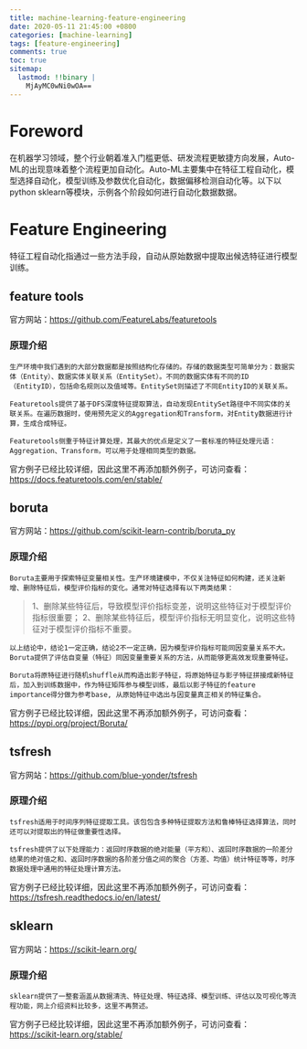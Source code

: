 ```yaml
---
title: machine-learning-feature-engineering
date: 2020-05-11 21:45:00 +0800
categories: [machine-learning]
tags: [feature-engineering]
comments: true
toc: true
sitemap:
  lastmod: !!binary |
    MjAyMC0wNi0wOA==
---
```



# Foreword

在机器学习领域，整个行业朝着准入门槛更低、研发流程更敏捷方向发展，Auto-ML的出现意味着整个流程更加自动化。Auto-ML主要集中在特征工程自动化，模型选择自动化，模型训练及参数优化自动化，数据偏移检测自动化等。以下以python sklearn等模块，示例各个阶段如何进行自动化数据数据。

# Feature Engineering

特征工程自动化指通过一些方法手段，自动从原始数据中提取出候选特征进行模型训练。

## feature tools

官方网站：https://github.com/FeatureLabs/featuretools

### 原理介绍

    生产环境中我们遇到的大部分数据都是按照结构化存储的。存储的数据类型可简单分为：数据实体（Entity）、数据实体关联关系（EntitySet）。不同的数据实体有不同的ID（EntityID），包括命名规则以及值域等。EntitySet则描述了不同EntityID的关联关系。
    
    Featuretools提供了基于DFS深度特征提取算法，自动发现EntitySet路径中不同实体的关联关系。在遍历数据时，使用预先定义的Aggregation和Transform，对Entity数据进行计算，生成合成特征。
    
    Featuretools侧重于特征计算处理，其最大的优点是定义了一套标准的特征处理元语：Aggregation、Transform，可以用于处理相同类型的数据。

官方例子已经比较详细，因此这里不再添加额外例子，可访问查看：https://docs.featuretools.com/en/stable/

## boruta

官方网站：https://github.com/scikit-learn-contrib/boruta_py

### 原理介绍

    Boruta主要用于探索特征变量相关性。生产环境建模中，不仅关注特征如何构建，还关注新增、删除特征后，模型评价指标的变化。通常对特征选择有以下两类结果：

> 1、删除某些特征后，导致模型评价指标变差，说明这些特征对于模型评价指标很重要；
> 2、删除某些特征后，模型评价指标无明显变化，说明这些特征对于模型评价指标不重要。

    以上结论中，结论1一定正确，结论2不一定正确，因为模型评价指标可能同因变量关系不大。Boruta提供了评估自变量（特征）同因变量重要关系的方法，从而能够更高效发现重要特征。
    
    Boruta将原特征进行随机shuffle从而构造出影子特征，将原始特征与影子特征拼接成新特征后，加入到训练数据中，作为特征矩阵参与模型训练，最后以影子特征的feature importance得分做为参考base, 从原始特征中选出与因变量真正相关的特征集合。

官方例子已经比较详细，因此这里不再添加额外例子，可访问查看：https://pypi.org/project/Boruta/

## tsfresh

官方网站：https://github.com/blue-yonder/tsfresh

### 原理介绍

    tsfresh适用于时间序列特征提取工具。该包包含多种特征提取方法和鲁棒特征选择算法，同时还可以对提取出的特征做重要性选择。
    
    tsfresh提供了以下处理能力：返回时序数据的绝对能量（平方和）、返回时序数据的一阶差分结果的绝对值之和、返回时序数据的各阶差分值之间的聚合（方差、均值）统计特征等等，时序数据处理中通用的特征处理计算方法。

官方例子已经比较详细，因此这里不再添加额外例子，可访问查看：https://tsfresh.readthedocs.io/en/latest/

## sklearn

官方网站：https://scikit-learn.org/

### 原理介绍

    sklearn提供了一整套涵盖从数据清洗、特征处理、特征选择、模型训练、评估以及可视化等流程功能，网上介绍资料比较多，这里不再赘述。

官方例子已经比较详细，因此这里不再添加额外例子，可访问查看：https://scikit-learn.org/stable/

